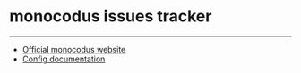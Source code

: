 # monocodus issues tracker
---
* [Official monocodus website](https://www.monocodus.com/)
* [Config documentation](https://monocodus-configuration.readthedocs.io/en/stable/)
